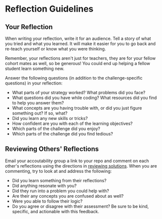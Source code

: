 # Reflection Guidelines


## Your Reflection
When writing your reflection, write it for an audience. Tell a story of what you tried and what you learned. It will make it easier for you to go back and re-teach yourself or know what you were thinking. 

Remember, your reflections aren't just for teachers, they are for your fellow cohort mates as well, so be generous! You could end up helping a fellow student learn something new.

Answer the following questions (in addition to the challenge-specific questions) in your reflection:

* What parts of your strategy worked? What problems did you face?    
* What questions did you have while coding? What resources did you find to help you answer them?  
* What concepts are you having trouble with, or did you just figure something out? If so, what?  
* Did you learn any new skills or tricks?
* How confident are you with each of the learning objectives? 
* Which parts of the challenge did you enjoy?
* Which parts of the challenge did you find tedious?

## Reviewing Others' Reflections
Email your accoutability group a link to your repo and comment on each other's reflections using the directions in [reviewing solutions](../week_3/reviewing_solutions.md). When you are commenting, try to look at and address the following:

- Did you learn something from their reflections?
- Did anything resonate with you?
- Did they run into a problem you could help with?
- Are their any concepts you are confused about as well?
- Were you able to follow their logic?
- Do you agree or disagree with their assessment? Be sure to be kind, specific, and actionable with this feedback.